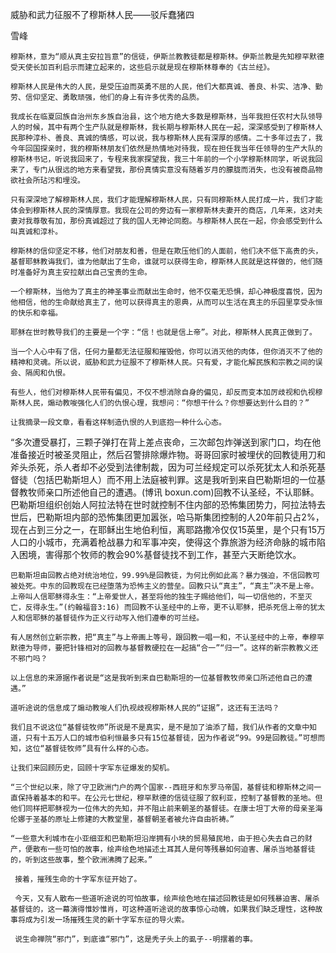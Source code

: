 威胁和武力征服不了穆斯林人民——驳斥蠢猪四

雪峰


    穆斯林，意为“顺从真主安拉旨意”的信徒，伊斯兰教教徒都是穆斯林。伊斯兰教是先知穆罕默德受天使长加百利启示而建立起来的，这些启示就是现在穆斯林尊奉的《古兰经》。

    穆斯林人民是伟大的人民，是受压迫而英勇不屈的人民，他们大都真诚、善良、朴实、洁净、勤劳、信仰坚定、勇敢顽强，他们的身上有许多优秀的品质。

    我成长在临夏回族自治州东乡族自治县，这个地方绝大多数是穆斯林，当年我担任农村大队领导人的时候，其中有两个生产队就是穆斯林，我长期与穆斯林人民在一起，深深感受到了穆斯林人民那种淳朴、善良、真诚的情感，可以说，我与穆斯林人民有深厚的感情。二十多年过去了，我今年回国探亲时，我的穆斯林朋友们依然是热情地对待我，现在担任我当年任领导的生产大队的穆斯林书记，听说我回来了，专程来我家探望我，我三十年前的一个小学穆斯林同学，听说我回来了，专门从很远的地方来看望我，那份真情实意没有随着岁月的朦胧而消失，也没有被商品物欲社会所玷污和埋没。

    只有深深地了解穆斯林人民，我们才能理解穆斯林人民，只有同穆斯林人民打成一片，我们才能体会到穆斯林人民的深情厚意。我现在公司的旁边有一家穆斯林夫妻开的商店，几年来，这对夫妻对我尊敬有加，那份真诚超过了我的国人无神论同胞。与穆斯林人民在一起，你会感受到什么叫真诚和淳朴。

    穆斯林的信仰坚定不移，他们对朋友和善，但是在欺压他们的人面前，他们决不低下高贵的头，基督耶稣教诲我们，谁为他献出了生命，谁就可以获得生命，穆斯林人民就是这样做的，他们随时准备好为真主安拉献出自己宝贵的生命。

    一个穆斯林，当他为了真主的神圣事业而献出生命时，他不仅毫无恐惧，却心神极度喜悦，因为他相信，他的生命献给真主了，他可以获得真主的恩典，从而可以生活在真主的乐园里享受永恒的快乐和幸福。

    耶稣在世时教导我们的主要是一个字：“信！也就是信上帝”。对此，穆斯林人民真正做到了。

    当一个人心中有了信，任何力量都无法征服和摧毁他，你可以消灭他的肉体，但你消灭不了他的精神和灵魂。所以说，威胁和武力征服不了穆斯林人民。只有爱，才能化解民族和宗教之间的误会、隔阂和仇恨。

    有些人，他们对穆斯林人民带有偏见，不仅不想消除自身的偏见，却反而变本加厉歧视和仇视穆斯林人民，煽动教唆强化人们的仇恨心理，我想问：“你想干什么？你想要达到什么目的？”

    让我摘录一段文章，看看这样制造仇恨的人到底抱一种什么心态。

   “多次遭受暴打，三颗子弹打在背上差点丧命，三次邮包炸弹送到家门口，均在他准备接近时被圣灵阻止，然后召警排除爆炸物。哥哥回家时被埋伏的回教徒用刀和斧头杀死，杀人者却不必受到法律制裁，因为可兰经规定可以杀死犹太人和杀死基督徒（包括巴勒斯坦人）而不用上法庭被判罪。这是我听到来自巴勒斯坦的一位基督教牧师亲口所述他自己的遭遇。(博讯 boxun.com)回教不认圣经，不认耶稣。巴勒斯坦组织创始人阿拉法特在世时就控制不住内部的恐怖集团势力，阿拉法特去世后，巴勒斯坦内部的恐怖集团更加嚣张，哈马斯集团控制的人20年前只占2%，现在占到三分之一，在耶稣出生地伯利恒，离耶路撒冷仅仅15英里，是个只有15万人口的小城市，充满着枪战暴力和军事冲突，使得这个靠旅游为经济命脉的城市陷入困境，害得那个牧师的教会90%基督徒找不到工作，甚至六天断绝饮水。

    巴勒斯坦由回教占绝对统治地位，99.99%是回教徒，为何比例如此高？暴力强迫，不信回教可被处死。中东的回教现在已经堕落为恐怖主义的营垒。回教只认“真主”，“真主”决不是上帝。上帝叫人信耶稣得永生：“上帝爱世人，甚至将他的独生子赐给他们，叫一切信他的，不至灭亡，反得永生。”(约翰福音3:16) 而回教不认圣经中的上帝，更不认耶稣，把杀死信上帝的犹太人和信耶稣的基督徒作为正义行动写入他们遵奉的可兰经。

    有人居然创立新宗教，把“真主”与上帝画上等号，跟回教一唱一和，不认圣经中的上帝，奉穆罕默德为导师，要把针锋相对的回教与基督教硬拉在一起搞“合一”“归一”。这样的新宗教教义还不邪门吗？

    以上信息的来源据作者说是“这是我听到来自巴勒斯坦的一位基督教牧师亲口所述他自己的遭遇。”

    道听途说的信息成了煽动教唆人们仇视歧视穆斯林人民的“证据”，这还有王法吗？

    我们且不说这位“基督徒牧师”所说是不是真实，是不是加了油添了醋，我们从作者的文章中知道，只有十五万人口的城市伯利恒最多只有15位基督徒，因为作者说“99。99是回教徒。”可想而知，这位“基督徒牧师”具有什么样的心态。

    让我们来回顾历史，回顾十字军东征爆发的契机。

    “三个世纪以来，除了守卫欧洲门户的两个国家--西班牙和东罗马帝国，基督徒和穆斯林之间一直保持着基本的和平。在公元七世纪，穆罕默德的信徒征服了叙利亚，控制了基督教的圣地。但他们同样把耶稣视为一位伟大的先知，并不阻止前来朝圣的基督徒。在康士坦丁大帝的母亲圣海伦娜于圣基的原址上修建的大教堂里，基督朝圣者被允许自由祈祷。”

    “一些意大利城市在小亚细亚和巴勒斯坦沿岸拥有小块的贸易殖民地，由于担心失去自己的财产，便散布一些可怕的故事，绘声绘色地描述土耳其人是何等残暴如何迫害、屠杀当地基督徒的，听到这些故事，整个欧洲沸腾了起来。”

     接着，摧残生命的十字军东征开始了。

     今天，又有人散布一些道听途说的可怕故事，绘声绘色地在描述回教徒是如何残暴迫害、屠杀基督徒的，这一幕演得惟妙惟肖，可这种道听途说的故事惊心动魄，如果我们缺乏理性，这种故事将成为引发一场摧残生灵的新十字军东征的导火索。

     说生命禅院“邪门”，到底谁“邪门”，这是秃子头上的虱子--明摆着的事。



